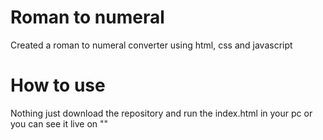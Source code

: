 # Roman to numeral
Created a roman to numeral converter using html, css and javascript 
# How to use
Nothing just download the repository and run the index.html in your pc or you can see it live on ""
